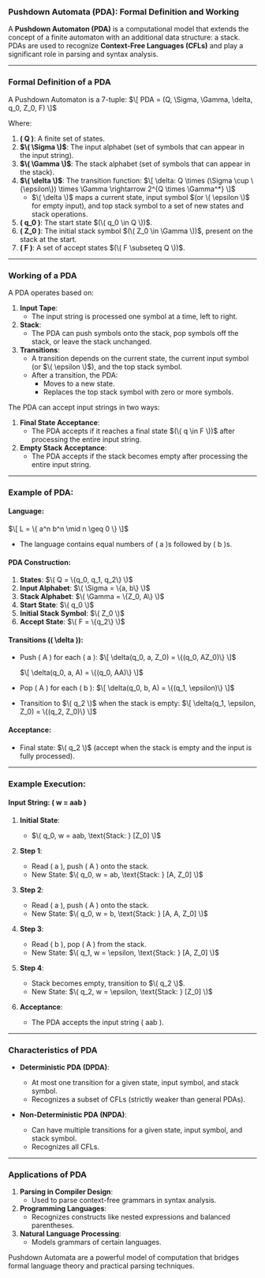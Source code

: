 ### **Pushdown Automata (PDA): Formal Definition and Working**

A **Pushdown Automaton (PDA)** is a computational model that extends the concept of a finite automaton with an additional data structure: a stack. PDAs are used to recognize **Context-Free Languages (CFLs)** and play a significant role in parsing and syntax analysis.

---

### **Formal Definition of a PDA**

A Pushdown Automaton is a 7-tuple:
$\[
PDA = (Q, \Sigma, \Gamma, \delta, q_0, Z_0, F)
\]$

Where:
1. **\( Q \)**: A finite set of states.
2. **$\( \Sigma \)$**: The input alphabet (set of symbols that can appear in the input string).
3. **$\( \Gamma \)$**: The stack alphabet (set of symbols that can appear in the stack).
4. **$\( \delta \)$**: The transition function:
   $\[
   \delta: Q \times (\Sigma \cup \{\epsilon\}) \times \Gamma \rightarrow 2^{Q \times \Gamma^*}
   \]$
   - $\( \delta \)$ maps a current state, input symbol $(or \( \epsilon \)$ for empty input), and top stack symbol to a set of new states and stack operations.
5. **\( q_0 \)**: The start state $(\( q_0 \in Q \))$.
6. **\( Z_0 \)**: The initial stack symbol $(\( Z_0 \in \Gamma \))$, present on the stack at the start.
7. **\( F \)**: A set of accept states $(\( F \subseteq Q \))$.

---

### **Working of a PDA**

A PDA operates based on:
1. **Input Tape**:
   - The input string is processed one symbol at a time, left to right.
2. **Stack**:
   - The PDA can push symbols onto the stack, pop symbols off the stack, or leave the stack unchanged.
3. **Transitions**:
   - A transition depends on the current state, the current input symbol (or $\( \epsilon \)$), and the top stack symbol.
   - After a transition, the PDA:
     - Moves to a new state.
     - Replaces the top stack symbol with zero or more symbols.

The PDA can accept input strings in two ways:
1. **Final State Acceptance**:
   - The PDA accepts if it reaches a final state $(\( q \in F \))$ after processing the entire input string.
2. **Empty Stack Acceptance**:
   - The PDA accepts if the stack becomes empty after processing the entire input string.

---

### **Example of PDA:**

#### **Language**:
$\[
L = \{ a^n b^n \mid n \geq 0 \}
\]$
- The language contains equal numbers of \( a \)s followed by \( b \)s.

#### **PDA Construction**:
1. **States**: $\( Q = \{q_0, q_1, q_2\} \)$
2. **Input Alphabet**: $\( \Sigma = \{a, b\} \)$
3. **Stack Alphabet**: $\( \Gamma = \{Z_0, A\} \)$
4. **Start State**: $\( q_0 \)$
5. **Initial Stack Symbol**: $\( Z_0 \)$
6. **Accept State**: $\( F = \{q_2\} \)$

#### **Transitions** (\( \delta \)):
- Push \( A \) for each \( a \):
  $\[
  \delta(q_0, a, Z_0) = \{(q_0, AZ_0)\}
  \]$
  
  $\[
  \delta(q_0, a, A) = \{(q_0, AA)\}
  \]$
- Pop \( A \) for each \( b \):
  $\[
  \delta(q_0, b, A) = \{(q_1, \epsilon)\}
  \]$
- Transition to $\( q_2 \)$ when the stack is empty:
  $\[
  \delta(q_1, \epsilon, Z_0) = \{(q_2, Z_0)\}
  \]$

#### **Acceptance**:
- Final state: $\( q_2 \)$ (accept when the stack is empty and the input is fully processed).

---

### **Example Execution**:

#### Input String: \( w = aab \)

1. **Initial State**:
   - $\( q_0, w = aab, \text{Stack: } [Z_0] \)$

2. **Step 1**:
   - Read \( a \), push \( A \) onto the stack.
   - New State: $\( q_0, w = ab, \text{Stack: } [A, Z_0] \)$

3. **Step 2**:
   - Read \( a \), push \( A \) onto the stack.
   - New State: $\( q_0, w = b, \text{Stack: } [A, A, Z_0] \)$

4. **Step 3**:
   - Read \( b \), pop \( A \) from the stack.
   - New State: $\( q_1, w = \epsilon, \text{Stack: } [A, Z_0] \)$

5. **Step 4**:
   - Stack becomes empty, transition to $\( q_2 \)$.
   - New State: $\( q_2, w = \epsilon, \text{Stack: } [Z_0] \)$

6. **Acceptance**:
   - The PDA accepts the input string \( aab \).

---

### **Characteristics of PDA**

- **Deterministic PDA (DPDA)**:
  - At most one transition for a given state, input symbol, and stack symbol.
  - Recognizes a subset of CFLs (strictly weaker than general PDAs).

- **Non-Deterministic PDA (NPDA)**:
  - Can have multiple transitions for a given state, input symbol, and stack symbol.
  - Recognizes all CFLs.

---

### **Applications of PDA**

1. **Parsing in Compiler Design**:
   - Used to parse context-free grammars in syntax analysis.
2. **Programming Languages**:
   - Recognizes constructs like nested expressions and balanced parentheses.
3. **Natural Language Processing**:
   - Models grammars of certain languages.

Pushdown Automata are a powerful model of computation that bridges formal language theory and practical parsing techniques.
